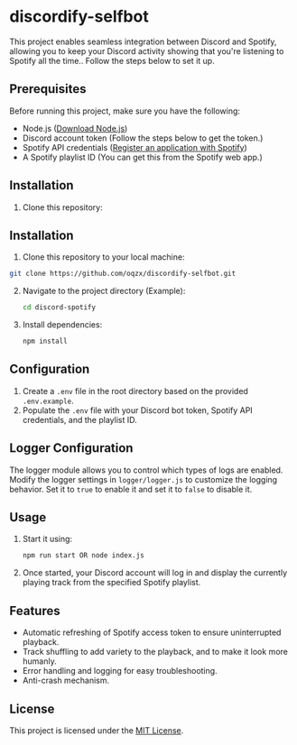 # discordify-selfbot

This project enables seamless integration between Discord and Spotify, allowing you to keep your Discord activity showing that you're listening to Spotify all the time.. Follow the steps below to set it up.

## Prerequisites

Before running this project, make sure you have the following:

- Node.js ([Download Node.js](https://nodejs.org/))
- Discord account token (Follow the steps below to get the token.)
- Spotify API credentials ([Register an application with Spotify](https://developer.spotify.com/documentation/web-api/concepts/apps#register-your-app))
- A Spotify playlist ID (You can get this from the Spotify web app.)

## Installation

1. Clone this repository:

## Installation

1. Clone this repository to your local machine:

  ```bash
  git clone https://github.com/oqzx/discordify-selfbot.git
  ```

2. Navigate to the project directory (Example):

    ```bash
    cd discord-spotify
    ```

3. Install dependencies:

    ```bash
    npm install
    ```

## Configuration

1. Create a `.env` file in the root directory based on the provided `.env.example`.
2. Populate the `.env` file with your Discord bot token, Spotify API credentials, and the playlist ID.

## Logger Configuration

The logger module allows you to control which types of logs are enabled. Modify the logger settings in `logger/logger.js` to customize the logging behavior. Set it to `true` to enable it and set it to `false` to disable it.

## Usage

1. Start it using:

    ```bash
    npm run start OR node index.js
    ```

2. Once started, your Discord account will log in and display the currently playing track from the specified Spotify playlist.

## Features

- Automatic refreshing of Spotify access token to ensure uninterrupted playback.
- Track shuffling to add variety to the playback, and to make it look more humanly.
- Error handling and logging for easy troubleshooting.
- Anti-crash mechanism.

## License

This project is licensed under the [MIT License](https://github.com/PikaNetworkTracker/pika-api.js/blob/main/README.md?plain=1).

